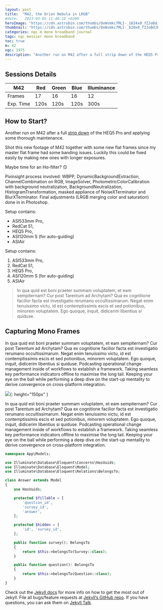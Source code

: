 ```yaml
---
layout: post
title:  "M42, the Orion Nebula in LRGB"
#date:   2023-03-05 11:40:16 +0200
heroImage: "https://cdn.astrobin.com/thumbs/OxWvmkc7MLI-_1824x0_fZJoBdJE.jpg"
thumbnail: "https://cdn.astrobin.com/thumbs/OxWvmkc7MLI-_620x0_fZJoBdJE.jpg"
categories: ngc m mono broadband journal
tags: ngc messier mono broadband
toc: true
m: 42
ngc: 1975
description: "Another run on M42 after a full strip down of the HEQ5 Pro and applying some thorough maintenance. Shot this new footage of M42 together with some new flat frames since my master flat frame had some banding issues. Luckily this could be fixed easily by making new ones with longer exposures."
---
```


## Sessions Details

| M42       | Red  | Green | Blue | Illuminance |
|-----------|------|-------|------|-------------|
| Frames    | 17   | 16    | 16   | 12          |
| Exp. Time | 120s | 120s  | 120s | 300s        |

## How to Start?
Another run on M42 after a full [strip down](/stripdown) of the HEQ5 Pro and applying some thorough maintenance.


Shot this new footage of M42 together with some new flat frames since my master flat frame had some banding issues. Luckily this could be fixed easily by making new ones with longer exposures.

Maybe time for an Hα-filter? 🙃

Pixinsight process involved: WBPP, DynamicBackgroundExtraction, ChannelCombination on RGB, ImageSolver, PhotometricColorCalibration with background neutralization, BackgroundNeutralization, HistogramTransformation, masked appliance of NoiseXTerminator and BlurXTerminator. Final adjustments (LRGB merging color and saturation) done in in Photoshop.

Setup contains:
- ASI533mm Pro,
- RedCat 51,
- HEQ5 Pro,
- ASI120mm S (for auto-guiding)
- ASIAir

Setup contains:
1. ASI533mm Pro,
2. RedCat 51,
3. HEQ5 Pro,
4. ASI120mm S (for auto-guiding)
5. ASIAir

> In qua quid est boni praeter summam voluptatem, et eam sempiternam? Cur post Tarentum ad Archytam? Qua ex cognitione facilior facta est investigatio rerumano occultissimarum. Negat enim tenuissimo victu, id est contemptissimis escis et sed potionibus, minorem voluptatem. Ego quoque, inquit, didicerim libentius si quiduse.

## Capturing Mono Frames
In qua quid est boni praeter summam voluptatem, et eam sempiternam? Cur post Tarentum ad Archytam? Qua ex cognitione facilior facta est investigatio rerumano occultissimarum. Negat enim tenuissimo victu, id est contemptissimis escis et sed potionibus, minorem voluptatem. Ego quoque, inquit, didicerim libentius si quiduse.
Podcasting operational change management inside of workflows to establish a framework. Taking seamless key performance indicators offline to maximise the long tail. Keeping your eye on the ball while performing a deep dive on the start-up mentality to derive convergence on cross-platform integration.

![](https://cdn.astrobin.com/thumbs/JjVb2CgRk8_N_16536x0_5zBUdnFz.png){: height="150px" }

In qua quid est boni praeter summam voluptatem, et eam sempiternam? Cur post Tarentum ad Archytam? Qua ex cognitione facilior facta est investigatio rerumano occultissimarum. Negat enim tenuissimo victu, id est contemptissimis escis et sed potionibus, minorem voluptatem. Ego quoque, inquit, didicerim libentius si quiduse.
Podcasting operational change management inside of workflows to establish a framework. Taking seamless key performance indicators offline to maximise the long tail. Keeping your eye on the ball while performing a deep dive on the start-up mentality to derive convergence on cross-platform integration.

```php
namespace App\Models;

use Illuminate\Database\Eloquent\Concerns\HasUuids;
use Illuminate\Database\Eloquent\Model;
use Illuminate\Database\Eloquent\Relations\BelongsTo;

class Answer extends Model
{
    use HasUuids;

    protected $fillable = [
        'question_id',
        'survey_id',
        'answer',
    ];

    protected $hidden = [
        'id', 'survey_id',
    ];

    public function survey(): BelongsTo
    {
        return $this->belongsTo(Survey::class);
    }

    public function question(): BelongsTo
    {
        return $this->belongsTo(Question::class);
    }
}
```

Check out the [Jekyll docs][jekyll-docs] for more info on how to get the most out of Jekyll. File all bugs/feature requests at [Jekyll’s GitHub repo][jekyll-gh]. If you have questions, you can ask them on [Jekyll Talk][jekyll-talk].


[jekyll-docs]: https://jekyllrb.com/docs/home
[jekyll-gh]:   https://github.com/jekyll/jekyll
[jekyll-talk]: https://talk.jekyllrb.com/
